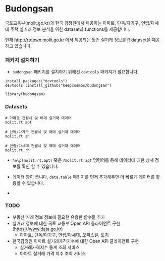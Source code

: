# Budongsan
국토교통부(molit.go.kr)과 한국 감정원에서 제공하는 아파트, 단독/다가구, 연립/다세대 주택 실거래 정보 분석을 위한 dataset과 functions를 제공합니다.

현재 http://rtdown.molit.go.kr 에서 제공되는 월간 실거래 정보를 R dataset을 제공하고 있습니다.

### 패키지 설치하기
* `budongsan` 페키지를 설치하기 위해선 `devtools` 패키지가 필요합니다.

```{r}
install.packages("devtools")
devtools::install_github("keepcosmos/budongsan")

library(budongsan)
```

### Datasets
```
# 아파트 전월세 및 매매 실거래 데이터
molit.rt.apt

# 단독/다가구 전월세 및 매매 실거래 데이터
molit.rt.sh

# 연립/다세대 전월세 및 매매 실거래 데이터
molit.rt.rh
```
* `help(molit.rt.apt)` 혹은 `?molit.rt.apt` 명령어를 통해 데이터에 대한 상세 정보를 확인 할 수 있습니다.

* 데이터 양이 큽니다. `data.table` 패키지를 먼저 추가해주면 더 빠르게 데이터를 활용할 수 있습니다.

*


### TODO
* 부동산 거래 정보 정보에 필요한 유용한 함수들 추가
* 실거래 정보에 대한 국토 교통부 Open API 클라이언트 구현 (https://www.data.go.kr)
  * 아파트, 단독/다가구, 연립/다세대, 오피스텔, 토지
* 한국감정원 아파트 실거래가격지수에 대한 Open API 클라이언트 구현
  * 실거래가격지수 통계 조회 서비스
  * 아파트 실거래 가격 지수 조회 서비스
